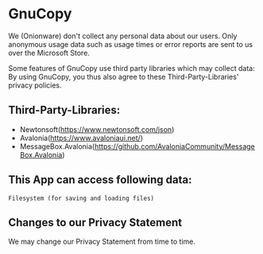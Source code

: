 # GnuCopy
We (Onionware) don't collect any personal data about our users. Only anonymous usage data such as usage times or error reports are sent to us over the Microsoft Store.

Some features of GnuCopy use third party libraries which may collect data: By using GnuCopy, you thus also agree to these Third-Party-Libraries' privacy policies.

## Third-Party-Libraries:
- Newtonsoft(https://www.newtonsoft.com/json)
- Avalonia(https://www.avaloniaui.net/)
- MessageBox.Avalonia(https://github.com/AvaloniaCommunity/MessageBox.Avalonia)

## This App can access following data:

    Filesystem (for saving and loading files)
    
## Changes to our Privacy Statement

We may change our Privacy Statement from time to time.
